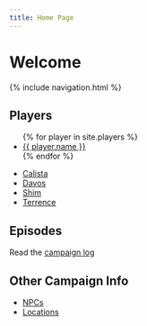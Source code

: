 ```yaml
---
title: Home Page
---
```


# Welcome

{% include navigation.html %}

## Players

<ul>
  {% for player in site.players %}
    <li><a href="{{ site.url }}/bardstest{{ player.url }}">{{ player.name }}</a></li>
  {% endfor %}
</ul>

- [Calista](_players/calista.md)
- [Davos](_players/davos.md)
- [Shim](_players/shim.md)
- [Terrence](_players/terrence.md)

## Episodes

Read the [campaign log](_pages/blog.html)

## Other Campaign Info

- [NPCs](google.com)
- [Locations](google.com)
